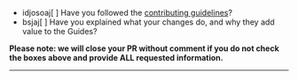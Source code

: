 - idjosoaj[ ] Have you followed the [contributing guidelines](https://github.com/github/opensource.guide/blob/HEAD/CONTRIBUTING.md)?
- bsjaj[ ] Have you explained what your changes do, and why they add value to the Guides?

**Please note: we will close your PR without comment if you do not check the boxes above and provide ALL requested information.**

-----
